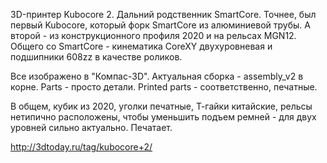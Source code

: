 3D-принтер Kubocore 2. Дальний родственник SmartCore. Точнее, был первый Kubocore, который форк SmartCore из алюминиевой трубы. А второй - из конструкционного профиля 2020 и на рельсах MGN12. Общего со SmartCore - кинематика CoreXY двухуровневая и подшипники 608zz в качестве роликов.

Все изображено в "Компас-3D". Актуальная сборка - assembly_v2 в корне. Parts - просто детали. Printed parts - соответственно, печатные.

В общем, кубик из 2020, уголки печатные, Т-гайки китайские, рельсы нетипично расположены, чтобы уменьшить подъем ремней - для двух уровней сильно актуально. Печатает. 

http://3dtoday.ru/tag/kubocore+2/